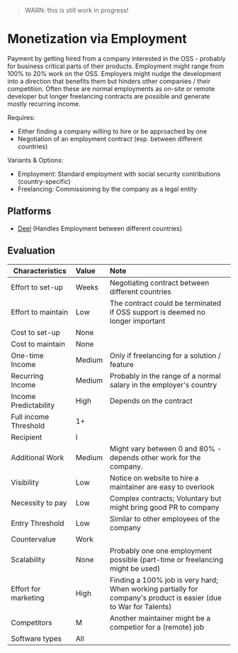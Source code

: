 > WARN: this is still work in progress!

# Monetization via Employment

Payment by getting hired from a company interested in the OSS - probably for business critical parts of their products. 
Employment might range from 100% to 20% work on the OSS. Employers might nudge the development into a direction that benefits them but hinders other companies / their competition. 
Often these are normal employments as on-site or remote developer but longer freelancing contracts are possible and generate mostly recurring income.

Requires:
* Either finding a company willing to hire or be approached by one
* Negotiation of an employment contract (esp. between different countries)

Variants & Options:
* Employment: Standard employment with social security contributions (country-specific)
* Freelancing: Commissioning by the company as a legal entity

## Platforms
* [Deel](https://www.letsdeel.com/) (Handles Employment between different countries)

## Evaluation

| Characteristics                   | Value  | Note |
| --------------------------------- |:------ |:---- |
| Effort to set-up                  | Weeks  | Negotiating contract between different countries
| Effort to maintain                | Low    | The contract could be terminated if OSS support is deemed no longer important
| Cost to set-up                    | None   | 
| Cost to maintain                  | None   | 
| One-time Income                   | Medium | Only if freelancing for a solution / feature
| Recurring Income                  | Medium | Probably in the range of a normal salary in the employer's country
| Income Predictability             | High   | Depends on the contract
| Full income Threshold             | 1+     | 
| Recipient                         | I      | 
| Additional Work                   | Medium | Might vary between 0 and 80% - depends other work for the company.
| Visibility                        | Low    | Notice on website to hire a maintainer are easy to overlook
| Necessity to pay                  | Low    | Complex contracts; Voluntary but might bring good PR to company
| Entry Threshold                   | Low    | Similar to other employees of the company
| Countervalue                      | Work   | 
| Scalability                       | None   | Probably one one employment possible (part-time or freelancing might be used)
| Effort for marketing              | High   | Finding a 100% job is very hard; When working partially for company's product is easier (due to War for Talents)
| Competitors                       | M      | Another maintainer might be a competior for a (remote) job
| Software types                    | All    | 
